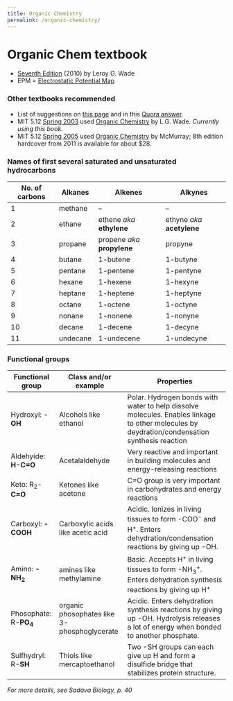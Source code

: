 ```yaml
---
title: Organic Chemistry
permalink: /organic-chemistry/
---
```


# Organic Chem textbook 
* [Seventh Edition](https://www.amazon.com/Organic-Chemistry-seventh-Leroy-Wade/dp/B008GATIL8) (2010) by Leroy G. Wade
* EPM = [Electrostatic Potential Map](http://people.reed.edu/~alan/ACS97/elpot.html)

### Other textbooks recommended
* List of suggestions on [this page](https://www.chemistryscore.com/best-organic-chemistry-book/) and in this [Quora answer](https://www.quora.com/What-are-the-most-respected-and-informative-textbooks-for-studying-undergraduate-level-organic-chemistry).
* MIT 5.12 [Spring 2003](https://ocw.mit.edu/courses/chemistry/5-12-organic-chemistry-i-spring-2003/syllabus/) used [Organic Chemistry](https://www.amazon.com/Organic-Chemistry-seventh-Leroy-Wade/dp/B008GATIL8) by L.G. Wade. *Currently using this book.*
* MIT 5.12 [Spring 2005](https://ocw.mit.edu/courses/chemistry/5-12-organic-chemistry-i-spring-2005/index.htm) used [Organic Chemistry](https://www.amazon.com/gp/offer-listing/B00DU85GBC/ref=tmm_hrd_used_olp_0?ie=UTF8&condition=used) by McMurray; 8th edition hardcover from 2011 is available for about $28.


### Names of first several saturated and unsaturated hydrocarbons

| No. of carbons | Alkanes  | Alkenes                 | Alkynes                |
|----------------|----------|-------------------------|------------------------|
| 1              | methane  | –                     | –                    |
| 2              | ethane   | ethene *aka* **ethylene**    | ethyne *aka* **acetylene** |
| 3              | propane  | propene *aka* **propylene** | propyne                |
| 4              | butane   | 1-butene                | 1-butyne               |
| 5              | pentane  | 1-pentene               | 1-pentyne              |
| 6              | hexane   | 1-hexene                | 1-hexyne               |
| 7              | heptane  | 1-heptene               | 1-heptyne              |
| 8              | octane   | 1-octene                | 1-octyne               |
| 9              | nonane   | 1-nonene                | 1-nonyne               |
| 10             | decane   | 1-decene                | 1-decyne               |
| 11             | undecane | 1-undecene              | 1-undecyne             |

### Functional groups

| Functional group                  | Class and/or example                        | Properties                                                                                                                                            |
|-----------------------------------|---------------------------------------------|-------------------------------------------------------------------------------------------------------------------------------------------------------|
| Hydroxyl:  **-OH**                | Alcohols like ethanol                       | Polar. Hydrogen bonds with water to help dissolve molecules. Enables linkage to other molecules by deydration/condensation synthesis reaction         |
| Aldehyide:  **H-C=O**             | Acetalaldehyde                              | Very reactive and important in building molecules and energy-releasing reactions                                                                      |
| Keto:   R<sub>2</sub>-**C=O**     | Ketones like acetone                        | C=O group is very important in carbohydrates and energy reactions                                                                                     |
| Carboxyl:  **-COOH**              | Carboxylic acids like acetic acid           | Acidic. Ionizes in living tissues to form -COO<sup>-</sup> and H<sup>+</sup>. Enters dehydration/condensation reactions by giving up -OH.             |
| Amino:  **-NH<sub>2</sub>**       | amines like methylamine                     | Basic. Accepts H<sup>+</sup> in living tissues to form -NH<sub>3</sub><sup>+</sup>. Enters dehydration synthesis reactions by giving up H<sup>+</sup> |
| Phosophate:  R-**PO<sub>4</sub>** | organic phosophates like 3-phosphoglycerate | Acidic. Enters dehydration synthesis reactions by giving up -OH. Hydrolysis releases a lot of energy when bonded to another phosphate.                |
| Sulfhydryl:   R-**SH**            | Thiols like mercaptoethanol                 | Two -SH groups can each give up H and form a disulfide bridge that stabilizes protein structure.                                                      |

*For more details, see Sadava *Biology*, p. 40*
